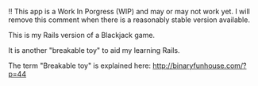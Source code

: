 !! This app is a Work In Porgress (WIP) and may or may not work yet. I will remove this comment when there is a reasonably stable version available.

This is my Rails version of a Blackjack game.

It is another "breakable toy" to aid my learning Rails.

The term "Breakable toy" is explained here:  http://binaryfunhouse.com/?p=44